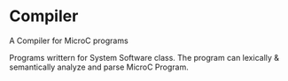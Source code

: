 # Compiler
A Compiler for MicroC programs

Programs writtern for System Software class. The program can lexically & semantically analyze and parse MicroC Program. 
